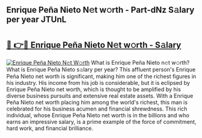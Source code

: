 ## Enrique Peña Nieto N𝚎t w𝚘rth - Part-dNz S𝚊lary per year JTUnL

# <h2><a href="http://gc38y15.nevu.top/?p=Enrique+Pe%c3%b1a+Nieto">🔗 👉🔴 Enrique Peña Nieto N𝚎t w𝚘rth - S𝚊lary</a></h2>

[![Enrique Peña Nieto N𝚎t W𝚘rth](https://i.imgur.com/Oavwk0R.jpeg)](http://gc38y15.nevu.top/?p=Enrique+Pe%c3%b1a+Nieto)
What is Enrique Peña Nieto n𝚎t w𝚘rth? What is Enrique Peña Nieto s𝚊lary per year?
This affluent person's Enrique Peña Nieto net worth is significant, making him one of the richest figures in his industry. His income from his job is considerable, but it is eclipsed by Enrique Peña Nieto net worth, which is thought to be amplified by his diverse business pursuits and extensive real estate assets. With a Enrique Peña Nieto net worth placing him among the world's richest, this man is celebrated for his business acumen and financial shrewdness. This rich individual, whose Enrique Peña Nieto net worth is in the billions and who earns an impressive salary, is a prime example of the force of commitment, hard work, and financial brilliance.
